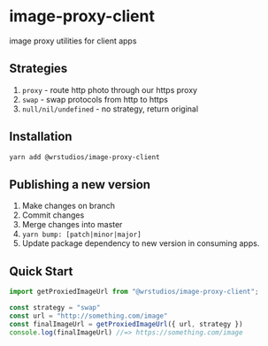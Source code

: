 # image-proxy-client
image proxy utilities for client apps

## Strategies
1. `proxy` - route http photo through our https proxy
1. `swap` - swap protocols from http to https
1. `null/nil/undefined` - no strategy, return original

## Installation
```sh
yarn add @wrstudios/image-proxy-client
```

## Publishing a new version
1. Make changes on branch
1. Commit changes
1. Merge changes into master
1. `yarn bump: [patch|minor|major]`
1. Update package dependency to new version in consuming apps.

## Quick Start
```js
import getProxiedImageUrl from "@wrstudios/image-proxy-client";

const strategy = "swap"
const url = "http://something.com/image"
const finalImageUrl = getProxiedImageUrl({ url, strategy })
console.log(finalImageUrl) //=> https://something.com/image
```
